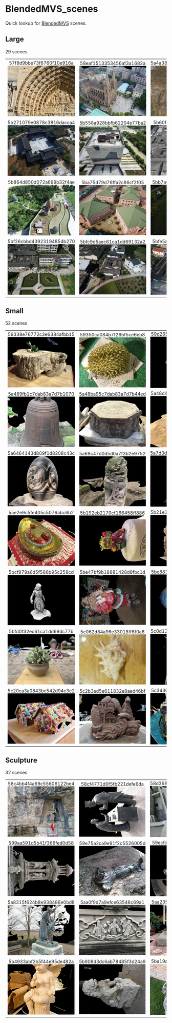 # BlendedMVS_scenes
Quick lookup for [BlendedMVS](https://arxiv.org/pdf/1911.10127.pdf) scenes.

## Large

29 scenes

|     |     |     |     |     |     |     |     |
|:---:|:---:|:---:|:---:|:---:|:---:|:---:|:---:|
|57f8d9bbe73f6760f10e916a![](large/57f8d9bbe73f6760f10e916a.jpg)|58eaf1513353456af3a1682a![](large/58eaf1513353456af3a1682a.jpg)|5a4a38dad38c8a075495b5d2![](large/5a4a38dad38c8a075495b5d2.jpg)|5aa515e613d42d091d29d300![](large/5aa515e613d42d091d29d300.jpg)|5af02e904c8216544b4ab5a2![](large/5af02e904c8216544b4ab5a2.jpg)|5af28cea59bc705737003253![](large/5af28cea59bc705737003253.jpg)|5afacb69ab00705d0cefdd5b![](large/5afacb69ab00705d0cefdd5b.jpg)|5b08286b2775267d5b0634ba![](large/5b08286b2775267d5b0634ba.jpg)|
|5b271079e0878c3816dacca4![](large/5b271079e0878c3816dacca4.jpg)|5b558a928bbfb62204e77ba2![](large/5b558a928bbfb62204e77ba2.jpg)|5b60fa0c764f146feef84df0![](large/5b60fa0c764f146feef84df0.jpg)|5b62647143840965efc0dbde![](large/5b62647143840965efc0dbde.jpg)|5b69cc0cb44b61786eb959bf![](large/5b69cc0cb44b61786eb959bf.jpg)|5b6e716d67b396324c2d77cb![](large/5b6e716d67b396324c2d77cb.jpg)|5b6eff8b67b396324c5b2672![](large/5b6eff8b67b396324c5b2672.jpg)|5b7a3890fc8fcf6781e2593a![](large/5b7a3890fc8fcf6781e2593a.jpg)|
|5b864d850d072a699b32f4ae![](large/5b864d850d072a699b32f4ae.jpg)|5ba75d79d76ffa2c86cf2f05![](large/5ba75d79d76ffa2c86cf2f05.jpg)|5bb7a08aea1cfa39f1a947ab![](large/5bb7a08aea1cfa39f1a947ab.jpg)|5bbb6eb2ea1cfa39f1af7e0c![](large/5bbb6eb2ea1cfa39f1af7e0c.jpg)|5be3a5fb8cfdd56947f6b67c![](large/5be3a5fb8cfdd56947f6b67c.jpg)|5be3ae47f44e235bdbbc9771![](large/5be3ae47f44e235bdbbc9771.jpg)|5bf17c0fd439231948355385![](large/5bf17c0fd439231948355385.jpg)|5bf18642c50e6f7f8bdbd492![](large/5bf18642c50e6f7f8bdbd492.jpg)|
|5bf26cbbd43923194854b270![](large/5bf26cbbd43923194854b270.jpg)|5bfc9d5aec61ca1dd69132a2![](large/5bfc9d5aec61ca1dd69132a2.jpg)|5bfe5ae0fe0ea555e6a969ca![](large/5bfe5ae0fe0ea555e6a969ca.jpg)|5bff3c5cfe0ea555e6bcbf3a![](large/5bff3c5cfe0ea555e6bcbf3a.jpg)|5c1f33f1d33e1f2e4aa6dda4![](large/5c1f33f1d33e1f2e4aa6dda4.jpg)|

## Small

52 scenes

|     |     |     |     |     |     |     |     |
|:---:|:---:|:---:|:---:|:---:|:---:|:---:|:---:|
|59338e76772c3e6384afbb15![](small/59338e76772c3e6384afbb15.jpg)|59350ca084b7f26bf5ce6eb8![](small/59350ca084b7f26bf5ce6eb8.jpg)|59d2657f82ca7774b1ec081d![](small/59d2657f82ca7774b1ec081d.jpg)|59e864b2a9e91f2c5529325f![](small/59e864b2a9e91f2c5529325f.jpg)|5a0271884e62597cdee0d0eb![](small/5a0271884e62597cdee0d0eb.jpg)|5a3ca9cb270f0e3f14d0eddb![](small/5a3ca9cb270f0e3f14d0eddb.jpg)|5a3cb4e4270f0e3f14d12f43![](small/5a3cb4e4270f0e3f14d12f43.jpg)|5a3f4aba5889373fbbc5d3b5![](small/5a3f4aba5889373fbbc5d3b5.jpg)|
|5a489fb1c7dab83a7d7b1070![](small/5a489fb1c7dab83a7d7b1070.jpg)|5a48ba95c7dab83a7d7b44ed![](small/5a48ba95c7dab83a7d7b44ed.jpg)|5a48d4b2c7dab83a7d7b9851![](small/5a48d4b2c7dab83a7d7b9851.jpg)|5a563183425d0f5186314855![](small/5a563183425d0f5186314855.jpg)|5a572fd9fc597b0478a81d14![](small/5a572fd9fc597b0478a81d14.jpg)|5a57542f333d180827dfc132![](small/5a57542f333d180827dfc132.jpg)|5a618c72784780334bc1972d![](small/5a618c72784780334bc1972d.jpg)|5a6400933d809f1d8200af15![](small/5a6400933d809f1d8200af15.jpg)|
|5a6464143d809f1d8208c43c![](small/5a6464143d809f1d8208c43c.jpg)|5a69c47d0d5d0a7f3b2e9752![](small/5a69c47d0d5d0a7f3b2e9752.jpg)|5a7d3db14989e929563eb153![](small/5a7d3db14989e929563eb153.jpg)|5a8aa0fab18050187cbe060e![](small/5a8aa0fab18050187cbe060e.jpg)|5a969eea91dfc339a9a3ad2c![](small/5a969eea91dfc339a9a3ad2c.jpg)|5ab85f1dac4291329b17cb50![](small/5ab85f1dac4291329b17cb50.jpg)|5ab8b8e029f5351f7f2ccf59![](small/5ab8b8e029f5351f7f2ccf59.jpg)|5abc2506b53b042ead637d86![](small/5abc2506b53b042ead637d86.jpg)|
|5ae2e9c5fe405c5076abc6b2![](small/5ae2e9c5fe405c5076abc6b2.jpg)|5b192eb2170cf166458ff886![](small/5b192eb2170cf166458ff886.jpg)|5b21e18c58e2823a67a10dd8![](small/5b21e18c58e2823a67a10dd8.jpg)|5b22269758e2823a67a3bd03![](small/5b22269758e2823a67a3bd03.jpg)|5b78e57afc8fcf6781d0c3ba![](small/5b78e57afc8fcf6781d0c3ba.jpg)|5b950c71608de421b1e7318f![](small/5b950c71608de421b1e7318f.jpg)|5bb8a49aea1cfa39f1aa7f75![](small/5bb8a49aea1cfa39f1aa7f75.jpg)|5bce7ac9ca24970bce4934b6![](small/5bce7ac9ca24970bce4934b6.jpg)|
|5bcf979a6d5f586b95c258cd![](small/5bcf979a6d5f586b95c258cd.jpg)|5be47bf9b18881428d8fbc1d![](small/5be47bf9b18881428d8fbc1d.jpg)|5be883a4f98cee15019d5b83![](small/5be883a4f98cee15019d5b83.jpg)|5bea87f4abd34c35e1860ab5![](small/5bea87f4abd34c35e1860ab5.jpg)|5beb6e66abd34c35e18e66b9![](small/5beb6e66abd34c35e18e66b9.jpg)|5bf03590d4392319481971dc![](small/5bf03590d4392319481971dc.jpg)|5bf21799d43923194842c001![](small/5bf21799d43923194842c001.jpg)|5bf3a82cd439231948877aed![](small/5bf3a82cd439231948877aed.jpg)|
|5bfd0f32ec61ca1dd69dc77b![](small/5bfd0f32ec61ca1dd69dc77b.jpg)|5c062d84a96e33018ff6f0a6![](small/5c062d84a96e33018ff6f0a6.jpg)|5c0d13b795da9479e12e2ee9![](small/5c0d13b795da9479e12e2ee9.jpg)|5c1892f726173c3a09ea9aeb![](small/5c1892f726173c3a09ea9aeb.jpg)|5c189f2326173c3a09ed7ef3![](small/5c189f2326173c3a09ed7ef3.jpg)|5c1af2e2bee9a723c963d019![](small/5c1af2e2bee9a723c963d019.jpg)|5c1b1500bee9a723c96c3e78![](small/5c1b1500bee9a723c96c3e78.jpg)|5c1dbf200843bc542d8ef8c4![](small/5c1dbf200843bc542d8ef8c4.jpg)|
|5c20ca3a0843bc542d94e3e2![](small/5c20ca3a0843bc542d94e3e2.jpg)|5c2b3ed5e611832e8aed46bf![](small/5c2b3ed5e611832e8aed46bf.jpg)|5c34300a73a8df509add216d![](small/5c34300a73a8df509add216d.jpg)|5c34529873a8df509ae57b58![](small/5c34529873a8df509ae57b58.jpg)|

## Sculpture

32 scenes

|     |     |     |     |     |     |     |     |
|:---:|:---:|:---:|:---:|:---:|:---:|:---:|:---:|
|58c4bb4f4a69c55606122be4![](sculpture/58c4bb4f4a69c55606122be4.jpg)|58cf4771d0f5fb221defe6da![](sculpture/58cf4771d0f5fb221defe6da.jpg)|58d36897f387231e6c929903![](sculpture/58d36897f387231e6c929903.jpg)|58f7f7299f5b5647873cb110![](sculpture/58f7f7299f5b5647873cb110.jpg)|59056e6760bb961de55f3501![](sculpture/59056e6760bb961de55f3501.jpg)|5947719bf1b45630bd096665![](sculpture/5947719bf1b45630bd096665.jpg)|5947b62af1b45630bd0c2a02![](sculpture/5947b62af1b45630bd0c2a02.jpg)|59817e4a1bd4b175e7038d19![](sculpture/59817e4a1bd4b175e7038d19.jpg)|
|599aa591d5b41f366fed0d58![](sculpture/599aa591d5b41f366fed0d58.jpg)|59e75a2ca9e91f2c5526005d![](sculpture/59e75a2ca9e91f2c5526005d.jpg)|59ecfd02e225f6492d20fcc9![](sculpture/59ecfd02e225f6492d20fcc9.jpg)|59f363a8b45be22330016cad![](sculpture/59f363a8b45be22330016cad.jpg)|59f70ab1e5c5d366af29bf3e![](sculpture/59f70ab1e5c5d366af29bf3e.jpg)|59f87d0bfa6280566fb38c9a![](sculpture/59f87d0bfa6280566fb38c9a.jpg)|5a48c4e9c7dab83a7d7b5cc7![](sculpture/5a48c4e9c7dab83a7d7b5cc7.jpg)|5a588a8193ac3d233f77fbca![](sculpture/5a588a8193ac3d233f77fbca.jpg)|
|5a8315f624b8e938486e0bd8![](sculpture/5a8315f624b8e938486e0bd8.jpg)|5aa0f9d7a9efce63548c69a1![](sculpture/5aa0f9d7a9efce63548c69a1.jpg)|5aa235f64a17b335eeaf9609![](sculpture/5aa235f64a17b335eeaf9609.jpg)|5ab8713ba3799a1d138bd69a![](sculpture/5ab8713ba3799a1d138bd69a.jpg)|5acf8ca0f3d8a750097e4b15![](sculpture/5acf8ca0f3d8a750097e4b15.jpg)|5adc6bd52430a05ecb2ffb85![](sculpture/5adc6bd52430a05ecb2ffb85.jpg)|5b2c67b5e0878c381608b8d8![](sculpture/5b2c67b5e0878c381608b8d8.jpg)|5b3b353d8d46a939f93524b9![](sculpture/5b3b353d8d46a939f93524b9.jpg)|
|5b4933abf2b5f44e95de482a![](sculpture/5b4933abf2b5f44e95de482a.jpg)|5b908d3dc6ab78485f3d24a9![](sculpture/5b908d3dc6ab78485f3d24a9.jpg)|5ba19a8a360c7c30c1c169df![](sculpture/5ba19a8a360c7c30c1c169df.jpg)|5bc5f0e896b66a2cd8f9bd36![](sculpture/5bc5f0e896b66a2cd8f9bd36.jpg)|5bccd6beca24970bce448134![](sculpture/5bccd6beca24970bce448134.jpg)|5bd43b4ba6b28b1ee86b92dd![](sculpture/5bd43b4ba6b28b1ee86b92dd.jpg)|5be4ab93870d330ff2dce134![](sculpture/5be4ab93870d330ff2dce134.jpg)|5bf7d63575c26f32dbf7413b![](sculpture/5bf7d63575c26f32dbf7413b.jpg)|
